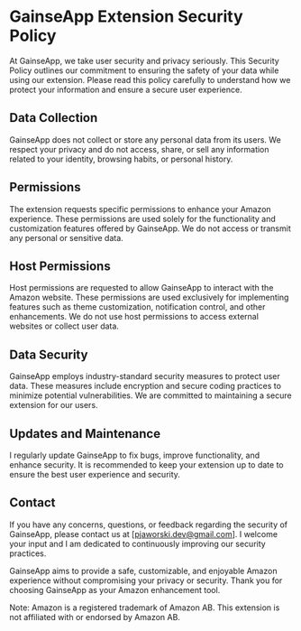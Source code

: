# GainseApp Extension Security Policy

At GainseApp, we take user security and privacy seriously. This Security Policy outlines our commitment to ensuring the safety of your data while using our extension. Please read this policy carefully to understand how we protect your information and ensure a secure user experience.

## Data Collection

GainseApp does not collect or store any personal data from its users. We respect your privacy and do not access, share, or sell any information related to your identity, browsing habits, or personal history.

## Permissions

The extension requests specific permissions to enhance your Amazon experience. These permissions are used solely for the functionality and customization features offered by GainseApp. We do not access or transmit any personal or sensitive data.

## Host Permissions

Host permissions are requested to allow GainseApp to interact with the Amazon website. These permissions are used exclusively for implementing features such as theme customization, notification control, and other enhancements. We do not use host permissions to access external websites or collect user data.

## Data Security

GainseApp employs industry-standard security measures to protect user data. These measures include encryption and secure coding practices to minimize potential vulnerabilities. We are committed to maintaining a secure extension for our users.

## Updates and Maintenance

I regularly update GainseApp to fix bugs, improve functionality, and enhance security. It is recommended to keep your extension up to date to ensure the best user experience and security.

## Contact

If you have any concerns, questions, or feedback regarding the security of GainseApp, please contact us at [pjaworski.dev@gmail.com]. I welcome your input and I am dedicated to continuously improving our security practices.

GainseApp aims to provide a safe, customizable, and enjoyable Amazon experience without compromising your privacy or security. Thank you for choosing GainseApp as your Amazon enhancement tool.

Note: Amazon is a registered trademark of Amazon AB. This extension is not affiliated with or endorsed by Amazon AB.